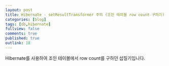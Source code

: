 ```yaml
---
layout: post
title: Hibernate - setResultTransformer 주의 (조인 테이블 row count 구하기)
categories: [blog]
tags: [db,hibernate]
fullview: false
comments: true
published: true
outlink: 18
---
```


Hibernate를 사용하여 조인 테이블에서 row count를 구하던 삽질기입니다.
